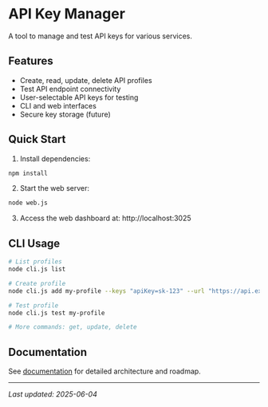 # API Key Manager

A tool to manage and test API keys for various services.

## Features
- Create, read, update, delete API profiles
- Test API endpoint connectivity
- User-selectable API keys for testing
- CLI and web interfaces
- Secure key storage (future)

## Quick Start
1. Install dependencies:
```bash
npm install
```

2. Start the web server:
```bash
node web.js
```

3. Access the web dashboard at:
http://localhost:3025

## CLI Usage
```bash
# List profiles
node cli.js list

# Create profile
node cli.js add my-profile --keys "apiKey=sk-123" --url "https://api.example.com/v1"

# Test profile
node cli.js test my-profile

# More commands: get, update, delete
```

## Documentation
See [documentation](documentation/) for detailed architecture and roadmap.

---
_Last updated: 2025-06-04_
